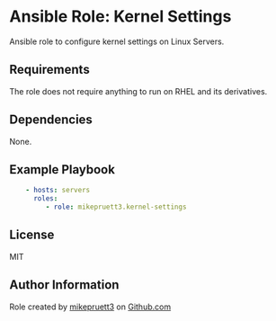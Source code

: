 Ansible Role: Kernel Settings
=========

Ansible role to configure kernel settings on Linux Servers.

Requirements
------------

The role does not require anything to run on RHEL and its derivatives.

Dependencies
------------

None.

Example Playbook
----------------

``` yaml
    - hosts: servers
      roles:
         - role: mikepruett3.kernel-settings
```

License
-------

MIT

Author Information
------------------

Role created by [mikepruett3](https://github.com/mikepruett3) on [Github.com](https://github.com/mikepruett3/ansible-role-kernel-settings)
